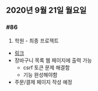 ## 2020년 9월 21일 월요일
### #86
1. 학원 - 최종 프로젝트
- [링크](https://bitbucket.org/procyon0/final-for-save/commits/c31e9829fc0186b714a304d8bf99507ac5544915)
- 장바구니 목록 웹 페이지에 출력 가능
	- csrf 토큰 문제 해결함
	- 기능 완성해야함
- 주문/결제 페이지 작성 예정
